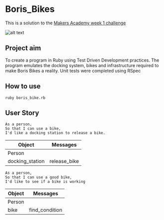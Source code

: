 # Boris_Bikes

This is a solution to the [Makers Academy week 1 challenge](https://github.com/makersacademy/course/blob/master/boris_bikes/0_challenge_map.md)

![alt text](https://s1.cdn.autoevolution.com/images/news-pictures-600x/people-need-to-treat-londons-boris-bikes-with-greater-care-137657-7.jpg "Boris Bikes")


## Project aim

To create a program in Ruby using Test Driven Development practices. The program emulates the docking system, bikes and infrastructure required to make Boris Bikes a reality. Unit tests were completed using RSpec

## How to use ##

```shell
ruby boris_bike.rb
```

## User Story ##

```
As a person,
So that I can use a bike,
I'd like a docking station to release a bike.
```

| Object  | Messages |
| ------------- |:-------------:|
| Person     |    |
| docking_station | release_bike|

```
As a person,
So that I can use a good bike,
I'd like to see if a bike is working
```

| Object  | Messages |
| ------------- |:-------------:|
| Person     |    |
| bike      | find_condition |